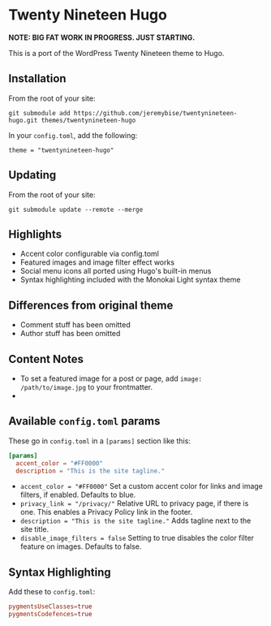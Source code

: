 # Twenty Nineteen Hugo

**NOTE: BIG FAT WORK IN PROGRESS. JUST STARTING.**

This is a port of the WordPress Twenty Nineteen theme to Hugo.

## Installation

From the root of your site:

```
git submodule add https://github.com/jeremybise/twentynineteen-hugo.git themes/twentynineteen-hugo
```

In your `config.toml`, add the following:

```
theme = "twentynineteen-hugo"
```

## Updating

From the root of your site:

```
git submodule update --remote --merge
```

## Highlights

- Accent color configurable via config.toml
- Featured images and image filter effect works
- Social menu icons all ported using Hugo's built-in menus
- Syntax highlighting included with the Monokai Light syntax theme

## Differences from original theme

- Comment stuff has been omitted
- Author stuff has been omitted

## Content Notes

- To set a featured image for a post or page, add `image: /path/to/image.jpg` to your frontmatter.
- 

## Available `config.toml` params

These go in `config.toml` in a `[params]` section like this:

```toml
[params]
  accent_color = "#FF0000"
  description = "This is the site tagline."
```

- `accent_color = "#FF0000"` Set a custom accent color for links and image filters, if enabled. Defaults to blue.
- `privacy_link = "/privacy/"` Relative URL to privacy page, if there is one. This enables a Privacy Policy link in the footer.
- `description = "This is the site tagline."` Adds tagline next to the site title.
- `disable_image_filters = false` Setting to true disables the color filter feature on images. Defaults to false.

## Syntax Highlighting

Add these to `config.toml`:

```toml
pygmentsUseClasses=true
pygmentsCodefences=true
```